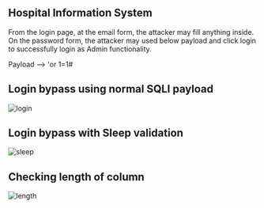 ## Hospital Information System

From the login page, at the email form, the attacker may fill anything inside. On the password form, the attacker may used below payload and click login to successfully login as Admin functionality.

Payload --> 'or 1=1#

## Login bypass using normal SQLI payload

<img src="https://github.com/saitamang/POC-DUMP/blob/main/Hospital%20Information%20System/img/login-success.png?raw=true" title="login">


## Login bypass with Sleep validation

<img src="https://github.com/saitamang/POC-DUMP/blob/main/Hospital%20Information%20System/img/proven-sleep.png?raw=true" title="sleep">


## Checking length of column

<img src="https://github.com/saitamang/POC-DUMP/blob/main/Hospital%20Information%20System/img/length-column.png?raw=true" title="length">
